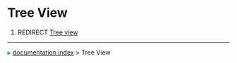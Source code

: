 # Tree View
1.  REDIRECT [Tree view](Tree_view.md)



---
![](images/Right_arrow.png) [documentation index](../README.md) > Tree View
